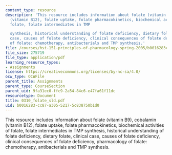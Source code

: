 ```yaml
---
content_type: resource
description: 'This resource includes information about folate (vitamin B9), cobalamin
  (vitamin B12), folate uptake, folate pharmacokinetics, biochemical activities of
  folate, folate intermediates in TMP

  synthesis, historical understanding of folate deficiency, dietary folate, clinical
  case, causes of folate deficiency, clinical consequences of folate deficiency, pharmacology
  of folate: chemotherapy, antibacterials and TMP synthesis.'
file: /courses/hst-151-principles-of-pharmacology-spring-2005/b0016283cc87a30552175c838750b1d0_0310_folate_sld.pdf
file_size: 275719
file_type: application/pdf
learning_resource_types:
- Assignments
license: https://creativecommons.org/licenses/by-nc-sa/4.0/
ocw_type: OCWFile
parent_title: Assignments
parent_type: CourseSection
parent_uid: 9fa31ec0-ffc9-2a54-84c6-e47fa61f11dc
resourcetype: Document
title: 0310_folate_sld.pdf
uid: b0016283-cc87-a305-5217-5c838750b1d0
---
```

This resource includes information about folate (vitamin B9), cobalamin (vitamin B12), folate uptake, folate pharmacokinetics, biochemical activities of folate, folate intermediates in TMP
synthesis, historical understanding of folate deficiency, dietary folate, clinical case, causes of folate deficiency, clinical consequences of folate deficiency, pharmacology of folate: chemotherapy, antibacterials and TMP synthesis.
